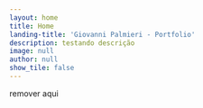 ```yaml
---
layout: home
title: Home
landing-title: 'Giovanni Palmieri - Portfolio'
description: testando descrição
image: null
author: null
show_tile: false
---
```


remover aqui
